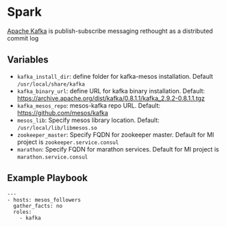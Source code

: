 # Spark

[Apache Kafka](https://kafka.apache.org) is publish-subscribe messaging rethought as a distributed commit log

## Variables

- `kafka_install_dir`: define folder for kafka-mesos installation. Default `/usr/local/share/kafka`
- `kafka_binary_url`: define URL for kafka binary installation. Default: https://archive.apache.org/dist/kafka/0.8.1.1/kafka_2.9.2-0.8.1.1.tgz
- `kafka_mesos_repo`: mesos-kafka repo URL. Default: https://github.com/mesos/kafka
- `mesos_lib`: Specify mesos library location. Default: `/usr/local/lib/libmesos.so`
- `zookeeper_master`: Specify FQDN for zookeeper master. Default for MI project is `zookeeper.service.consul`
- `marathon`: Specify FQDN for marathon services. Default for MI project is `marathon.service.consul`

## Example Playbook

    ---
    - hosts: mesos_followers
      gather_facts: no
      roles:
        - kafka
